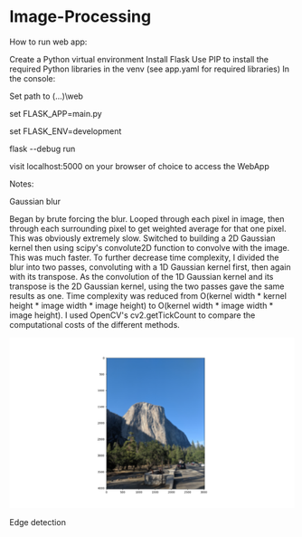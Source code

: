 # Image-Processing

How to run web app:

Create a Python virtual environment
Install Flask
Use PIP to install the required Python libraries in the venv (see app.yaml for required libraries)
In the console:

Set path to (...)\web

set FLASK_APP=main.py

set FLASK_ENV=development

flask --debug run

visit localhost:5000 on your browser of choice to access the WebApp 


Notes:

Gaussian blur

  Began by brute forcing the blur. Looped through each pixel in image, then through each surrounding pixel to get weighted average for that one pixel. 
  This was obviously extremely slow.
  Switched to building a 2D Gaussian kernel then using scipy's convolute2D function to convolve with the image. This was much faster.
  To further decrease time complexity, I divided the blur into two passes, convoluting with a 1D Gaussian kernel first, then again with its transpose. As the convolution   of the 1D Gaussian kernel and its transpose is the 2D Gaussian kernel, using the two passes gave the same results as one. 
  Time complexity was reduced from O(kernel width * kernel height * image width * image height) to O(kernel width * image width * image height).
  I used OpenCV's cv2.getTickCount to compare the computational costs of the different methods. 

![Blurred image](/non-web-files/Gauss_example.png)
  
Edge detection


